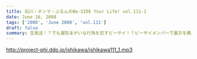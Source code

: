 ```yaml
---
title: 石川・ホンマ・ぶるんのBe-SIDE Your Life! vol.111-1
date: June 16, 2008
tags: ['2008', 'June 2008', 'vol.111']
draft: false
summary: 生放送！？でも遅刻まがいな行為を犯すビーサイ！？ビーサイメンバーで裏方を務めました「T.V.Revolution」をご覧になられた方々の感想メール・・・ありがとうゴザイマス！NAMAE
---
```


http://project-phi.ddo.jp/ishikawa/ishikawa111_1.mp3
